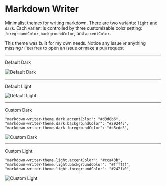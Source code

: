 # Markdown Writer

Minimalist themes for writing markdown. There are two variants: `light` and `dark`. Each variant is controlled by three customizable color setting: `foregroundColor`, `backgroundColor`, and `accentColor`.

This theme was built for my own needs. Notice any issue or anything missing? Feel free to open an issue or make a pull request!

---

Default Dark

![Default Dark](https://github.com/mgmeyers/vscode-markdown-writer-theme/raw/main/assets/dark-default.png)

---

Default Light

![Default Light](https://github.com/mgmeyers/vscode-markdown-writer-theme/raw/main/assets/light-default.png)

---

Custom Dark

```
"markdown-writer-theme.dark.accentColor": "#d3d8b6",
"markdown-writer-theme.dark.backgroundColor": "#292442",
"markdown-writer-theme.dark.foregroundColor": "#c5cdd3",
```

![Custom Dark](https://github.com/mgmeyers/vscode-markdown-writer-theme/raw/main/assets/dark-custom.png)

---

Custom Light

```
"markdown-writer-theme.light.accentColor": "#cca43b",
"markdown-writer-theme.light.backgroundColor": "#ffffff",
"markdown-writer-theme.light.foregroundColor": "#242f40",
```

![Custom Light](https://github.com/mgmeyers/vscode-markdown-writer-theme/raw/main/assets/light-custom.png)